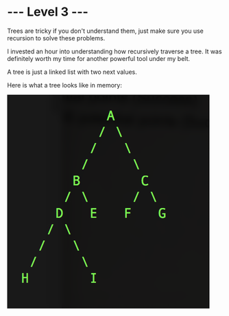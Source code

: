 # --- Level 3 ---

Trees are tricky if you don't understand them, just make sure you use recursion to solve these problems.

I invested an hour into understanding how recursively traverse a tree. It was definitely worth my time for another powerful tool under my belt.

A tree is just a linked list with two next values.

Here is what a tree looks like in memory:

![Tree](tree.png)
